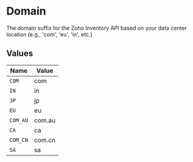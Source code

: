 # Domain

The domain suffix for the Zoho Inventory API based on your data center location (e.g., 'com', 'eu', 'in', etc.)


## Values

| Name     | Value    |
| -------- | -------- |
| `COM`    | com      |
| `IN`     | in       |
| `JP`     | jp       |
| `EU`     | eu       |
| `COM_AU` | com.au   |
| `CA`     | ca       |
| `COM_CN` | com.cn   |
| `SA`     | sa       |